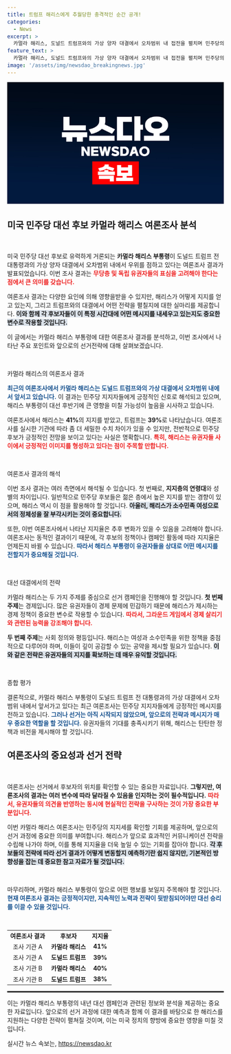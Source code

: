 ```yaml
---
title: 트럼프 해리스에게 추월당한 충격적인 순간 공개!
categories:
  - News
excerpt: >
  카멀라 해리스, 도널드 트럼프와의 가상 양자 대결에서 오차범위 내 접전을 펼치며 민주당의 새로운 희망으로 떠오르다! 궁금한 내용을 클릭해 확인하세요!
feature_text: >
  카멀라 해리스, 도널드 트럼프와의 가상 양자 대결에서 오차범위 내 접전을 펼치며 민주당의 새로운 희망으로 떠오르다! 궁금한 내용을 클릭해 확인하세요!
image: '/assets/img/newsdao_breakingnews.jpg'
---
```


<p><img src="/assets/img/newsdao_breakingnews.jpg" alt="ontimetimes 속보" /></p>

<h2 data-ke-size="size26">미국 민주당 대선 후보 카멀라 해리스 여론조사 분석</h2>

<p data-ke-size="size16">&nbsp;</p>

<p>미국 민주당 대선 후보로 유력하게 거론되는 <b>카멀라 해리스 부통령</b>이 도널드 트럼프 전 대통령과의 가상 양자 대결에서 오차범위 내에서 우위를 점하고 있다는 여론조사 결과가 발표되었습니다. 이번 조사 결과는 <b><span style="color: #ee2323;">무당층 및 독립 유권자들의 표심을 고려해야 한다는 점에서 큰 의미를 갖습니다.</span></b> </p>

<p>여론조사 결과는 다양한 요인에 의해 영향을받을 수 있지만, 해리스가 어떻게 지지를 얻고 있는지, 그리고 트럼프와의 대결에서 어떤 전략을 펼칠지에 대한 실마리를 제공합니다. <b><span style="background-color: #21538527;">이와 함께 각 후보자들이 이 특정 시간대에 어떤 메시지를 내세우고 있는지도 중요한 변수로 작용할 것입니다.</span></b> </p>

<p>이 글에서는 카멀라 해리스 부통령에 대한 여론조사 결과를 분석하고, 이번 조사에서 나타난 주요 포인트와 앞으로의 선거전략에 대해 살펴보겠습니다.</p>

<p data-ke-size="size16">&nbsp;</p>

<p>카멀라 해리스의 여론조사 결과</p>

<p><b><span style="color: #1a5490;">최근의 여론조사에서 카멀라 해리스는 도널드 트럼프와의 가상 대결에서 오차범위 내에서 앞서고 있습니다.</span></b> 이 결과는 민주당 지지자들에게 긍정적인 신호로 해석되고 있으며, 해리스 부통령이 대선 후반기에 큰 영향을 미칠 가능성이 높음을 시사하고 있습니다.</p>

<p>여론조사에서 해리스는 <b>41%</b>의 지지를 받았고, 트럼프는 <b>39%</b>로 나타났습니다. 여론조사를 실시한 기관에 따라 좀 더 세밀한 수치 차이가 있을 수 있지만, 전반적으로 민주당 후보가 긍정적인 전망을 보이고 있다는 사실은 명확합니다. <b><span style="color: #ee2323;">특히, 해리스는 유권자들 사이에서 긍정적인 이미지를 형성하고 있다는 점이 주목할 만합니다.</span></b></p>

<p data-ke-size="size16">&nbsp;</p>

<p>여론조사 결과의 해석</p>

<p>이번 조사 결과는 여러 측면에서 해석될 수 있습니다. 첫 번째로, <b>지지층의 연령대</b>와 성별의 차이입니다. 일반적으로 민주당 후보들은 젊은 층에서 높은 지지를 받는 경향이 있으며, 해리스 역시 이 점을 활용해야 할 것입니다. <b><span style="background-color: #21538527;">아울러, 해리스가 소수민족 여성으로서의 정체성을 잘 부각시키는 것이 중요합니다.</span></b></p>

<p>또한, 이번 여론조사에서 나타난 지지율은 추후 변화가 있을 수 있음을 고려해야 합니다. 여론조사는 동적인 결과이기 때문에, 각 후보의 정책이나 캠페인 활동에 따라 지지율은 언제든지 바뀔 수 있습니다. <b><span style="color: #1a5490;">따라서 해리스 부통령이 유권자들을 상대로 어떤 메시지를 전할지가 중요해질 것입니다.</span></b></p>

<p data-ke-size="size16">&nbsp;</p>

<p>대선 대결에서의 전략</p>

<p>카멀라 해리스는 두 가지 주제를 중심으로 선거 캠페인을 진행해야 할 것입니다. <b>첫 번째 주제</b>는 경제입니다. 많은 유권자들이 경제 문제에 민감하기 때문에 해리스가 제시하는 경제 정책이 중요한 변수로 작용할 수 있습니다. <b><span style="color: #ee2323;">따라서, 그라운드 게임에서 경제 살리기와 관련된 능력을 강조해야 합니다.</span></b></p>

<p><b>두 번째 주제</b>는 사회 정의와 평등입니다. 해리스는 여성과 소수민족을 위한 정책을 중점적으로 다루어야 하며, 이들이 깊이 공감할 수 있는 공약을 제시할 필요가 있습니다. <b><span style="background-color: #21538527;">이와 같은 전략은 유권자들의 지지를 확보하는 데 매우 유익할 것입니다.</span></b></p>

<p data-ke-size="size16">&nbsp;</p>

<p>종합 평가</p>

<p>결론적으로, 카멀라 해리스 부통령이 도널드 트럼프 전 대통령과의 가상 대결에서 오차범위 내에서 앞서가고 있다는 최근 여론조사는 민주당 지지자들에게 긍정적인 메시지를 전하고 있습니다. <b><span style="color: #1a5490;">그러나 선거는 아직 시작되지 않았으며, 앞으로의 전략과 메시지가 매우 중요한 역할을 할 것입니다.</span></b> 유권자들의 기대를 충족시키기 위해, 해리스는 탄탄한 정책과 비전을 제시해야 할 것입니다. </p>

<h2 data-ke-size="size26">여론조사의 중요성과 선거 전략</h2>

<p data-ke-size="size16">&nbsp;</p>

<p>여론조사는 선거에서 후보자의 위치를 확인할 수 있는 중요한 자료입니다. <b>그렇지만, 여론조사의 결과는 여러 변수에 따라 달라질 수 있음을 인지하는 것이 필수적입니다.</b> <b><span style="color: #ee2323;">따라서, 유권자들의 의견을 반영하는 동시에 현실적인 전략을 구사하는 것이 가장 중요한 부분입니다.</span></b> </p>

<p>이번 카멀라 해리스 여론조사는 민주당의 지지세를 확인할 기회를 제공하며, 앞으로의 선거 과정에 중요한 의미를 부여합니다. 해리스가 앞으로 효과적인 커뮤니케이션 전략을 수립해 나가야 하며, 이를 통해 지지율을 더욱 높일 수 있는 기회를 잡아야 합니다. <b><span style="background-color: #21538527;">각 후보들의 전략에 따라 선거 결과가 어떻게 변동할지 예측하기란 쉽지 않지만, 기본적인 방향성을 잡는 데 중요한 참고 자료가 될 것입니다.</span></b> </p>

<p data-ke-size="size16">&nbsp;</p>

<p>마무리하며, 카멀라 해리스 부통령이 앞으로 어떤 행보를 보일지 주목해야 할 것입니다. <b><span style="color: #1a5490;">현재 여론조사 결과는 긍정적이지만, 지속적인 노력과 전략이 뒷받침되어야만 대선 승리를 이끌 수 있을 것입니다.</span></b></p>

<p data-ke-size="size16">&nbsp;</p>

<table style="width: 100%; border-collapse: collapse;">
<tr>
<td style="text-align: center; height: 17px;"><b>여론조사 결과</b></td>
<td style="text-align: center; height: 17px;"><b>후보자</b></td>
<td style="text-align: center; height: 17px;"><b>지지율</b></td>
</tr>
<tr>
<td style="text-align: center; height: 17px;">조사 기관 A</td>
<td style="text-align: center; height: 17px;"><b>카멀라 해리스</b></td>
<td style="text-align: center; height: 17px;"><b>41%</b></td>
</tr>
<tr>
<td style="text-align: center; height: 17px;">조사 기관 A</td>
<td style="text-align: center; height: 17px;"><b>도널드 트럼프</b></td>
<td style="text-align: center; height: 17px;"><b>39%</b></td>
</tr>
<tr>
<td style="text-align: center; height: 17px;">조사 기관 B</td>
<td style="text-align: center; height: 17px;"><b>카멀라 해리스</b></td>
<td style="text-align: center; height: 17px;"><b>40%</b></td>
</tr>
<tr>
<td style="text-align: center; height: 17px;">조사 기관 B</td>
<td style="text-align: center; height: 17px;"><b>도널드 트럼프</b></td>
<td style="text-align: center; height: 17px;"><b>38%</b></td>
</tr>
</table>

<hr style="border: 1px solid #000;"/> 

<p>이는 카멀라 해리스 부통령의 내년 대선 캠페인과 관련된 정보와 분석을 제공하는 중요한 자료입니다. 앞으로의 선거 과정에 대한 예측과 함께 이 결과를 바탕으로 한 해리스를 지원하는 다양한 전략이 펼쳐질 것이며, 이는 미국 정치의 향방에 중요한 영향을 미칠 것입니다.</p>
실시간 뉴스 속보는, <a href="https://newsdao.kr" rel="dofollow">https://newsdao.kr</a>


